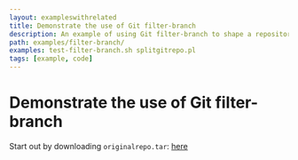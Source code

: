 ```yaml
---
layout: exampleswithrelated
title: Demonstrate the use of Git filter-branch
description: An example of using Git filter-branch to shape a repository.
path: examples/filter-branch/
examples: test-filter-branch.sh splitgitrepo.pl
tags: [example, code]
---
```


# Demonstrate the use of Git filter-branch

Start out by downloading `originalrepo.tar`: [here](https://github.com/github/teach.github.com/blob/gh-pages/examples/filter-branch/originalrepo.tar?raw=true)
<LINK>
